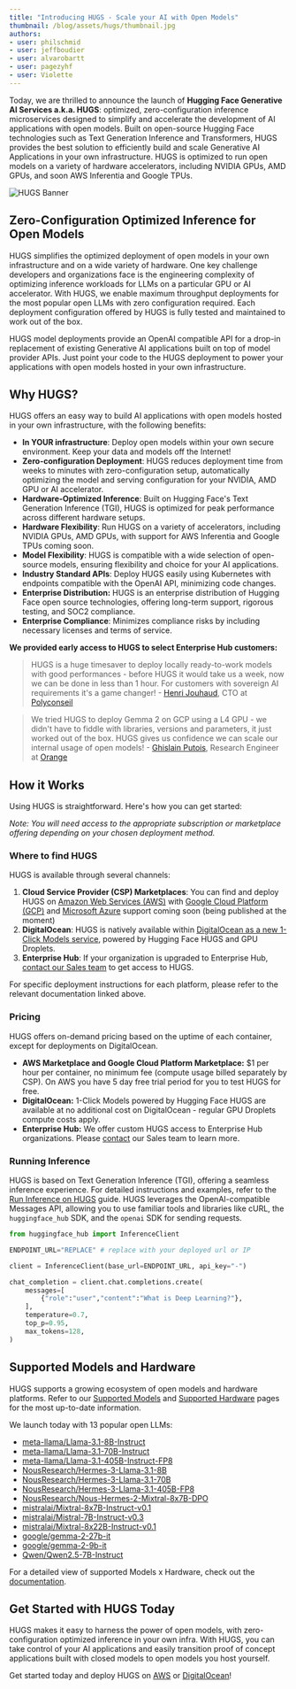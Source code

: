 ```yaml
---
title: "Introducing HUGS - Scale your AI with Open Models" 
thumbnail: /blog/assets/hugs/thumbnail.jpg
authors:
- user: philschmid
- user: jeffboudier
- user: alvarobartt
- user: pagezyhf
- user: Violette
---
```

 

Today, we are thrilled to announce the launch of **Hugging Face Generative AI Services a.k.a. HUGS**: optimized, zero-configuration inference microservices designed to simplify and accelerate the development of AI applications with open models. Built on open-source Hugging Face technologies such as Text Generation Inference and Transformers, HUGS provides the best solution to efficiently build and scale Generative AI Applications in your own infrastructure. HUGS is optimized to run open models on a variety of hardware accelerators, including NVIDIA GPUs, AMD GPUs, and soon AWS Inferentia and Google TPUs.

![HUGS Banner](https://huggingface.co/datasets/huggingface/documentation-images/resolve/main/hugs/hugs-banner.png)


## Zero-Configuration Optimized Inference for Open Models

HUGS simplifies the optimized deployment of open models in your own infrastructure and on a wide variety of hardware. One key challenge developers and organizations face is the engineering complexity of optimizing inference workloads for LLMs on a particular GPU or AI accelerator. With HUGS, we enable maximum throughput deployments for the most popular open LLMs with zero configuration required. Each deployment configuration offered by HUGS is fully tested and maintained to work out of the box.

HUGS model deployments provide an OpenAI compatible API for a drop-in replacement of existing Generative AI applications built on top of model provider APIs. Just point your code to the HUGS deployment to power your applications with open models hosted in your own infrastructure.

## Why HUGS?

HUGS offers an easy way to build AI applications with open models hosted in your own infrastructure, with the following benefits:

* **In YOUR infrastructure**: Deploy open models within your own secure environment. Keep your data and models off the Internet!  
* **Zero-configuration Deployment**: HUGS reduces deployment time from weeks to minutes with zero-configuration setup, automatically optimizing the model and serving configuration for your NVIDIA, AMD GPU or AI accelerator.  
* **Hardware-Optimized Inference**: Built on Hugging Face's Text Generation Inference (TGI), HUGS is optimized for peak performance across different hardware setups.  
* **Hardware Flexibility**: Run HUGS on a variety of accelerators, including NVIDIA GPUs, AMD GPUs, with support for AWS Inferentia and Google TPUs coming soon.  
* **Model Flexibility**: HUGS is compatible with a wide selection of open-source models, ensuring flexibility and choice for your AI applications.  
* **Industry Standard APIs**: Deploy HUGS easily using Kubernetes with endpoints compatible with the OpenAI API, minimizing code changes.  
* **Enterprise Distribution:** HUGS is an enterprise distribution of Hugging Face open source technologies, offering long-term support, rigorous testing, and SOC2 compliance.  
* **Enterprise Compliance**: Minimizes compliance risks by including necessary licenses and terms of service.

**We provided early access to HUGS to select Enterprise Hub customers:**

> HUGS is a huge timesaver to deploy locally ready-to-work models with good performances \- before HUGS it would take us a week, now we can be done in less than 1 hour. For customers with sovereign AI requirements it's a game changer! - [Henri Jouhaud](https://huggingface.co/henrij), CTO at [Polyconseil](https://huggingface.co/polyconseil)

> We tried HUGS to deploy Gemma 2 on GCP using a L4 GPU \- we didn't have to fiddle with libraries, versions and parameters, it just worked out of the box. HUGS gives us confidence we can scale our internal usage of open models! - [Ghislain Putois](https://huggingface.co/ghislain-putois), Research Engineer at [Orange](https://huggingface.co/Orange)

## How it Works

Using HUGS is straightforward. Here's how you can get started:

*Note: You will need access to the appropriate subscription or marketplace offering depending on your chosen deployment method.*

### Where to find HUGS

HUGS is available through several channels:

1. **Cloud Service Provider (CSP) Marketplaces**: You can find and deploy HUGS on [Amazon Web Services (AWS)](https://aws.amazon.com/marketplace/pp/prodview-bqy5zfvz3wox6) with [Google Cloud Platform (GCP)](https://huggingface.co/docs/hugs/how-to/cloud/gcp) and [Microsoft Azure](https://huggingface.co/docs/hugs/how-to/cloud/azure) support coming soon (being published at the moment)  
2. **DigitalOcean**: HUGS is natively available within [DigitalOcean as a new 1-Click Models service](https://www.digitalocean.com/products/ai-ml/1-click-models), powered by Hugging Face HUGS and GPU Droplets.  
3. **Enterprise Hub**: If your organization is upgraded to Enterprise Hub, [contact our Sales team](https://huggingface.co/contact/sales?from=hugs) to get access to HUGS.

For specific deployment instructions for each platform, please refer to the relevant documentation linked above.

### Pricing

HUGS offers on-demand pricing based on the uptime of each container, except for deployments on DigitalOcean.

* **AWS Marketplace and Google Cloud Platform Marketplace:** $1 per hour per container, no minimum fee (compute usage billed separately by CSP). On AWS you have 5 day free trial period for you to test HUGS for free.   
* **DigitalOcean:** 1-Click Models powered by Hugging Face HUGS are available at no additional cost on DigitalOcean - regular GPU Droplets compute costs apply.   
* **Enterprise Hub:** We offer custom HUGS access to Enterprise Hub organizations. Please [contact](https://huggingface.co/contact/sales?from=hugs) our Sales team to learn more.

### Running Inference

HUGS is based on Text Generation Inference (TGI), offering a seamless inference experience. For detailed instructions and examples, refer to the [Run Inference on HUGS](https://huggingface.co/docs/hugs/guides/inference) guide. HUGS leverages the OpenAI-compatible Messages API, allowing you to use familiar tools and libraries like cURL, the `huggingface_hub` SDK, and the `openai` SDK for sending requests.

```py
from huggingface_hub import InferenceClient

ENDPOINT_URL="REPLACE" # replace with your deployed url or IP

client = InferenceClient(base_url=ENDPOINT_URL, api_key="-")

chat_completion = client.chat.completions.create(
    messages=[
        {"role":"user","content":"What is Deep Learning?"},
    ],
    temperature=0.7,
    top_p=0.95,
    max_tokens=128,
)
```

## Supported Models and Hardware

HUGS supports a growing ecosystem of open models and hardware platforms. Refer to our [Supported Models](https://huggingface.co/docs/hugs/models) and [Supported Hardware](https://huggingface.co/docs/hugs/hardware) pages for the most up-to-date information. 

We launch today with 13 popular open LLMs: 

* [meta-llama/Llama-3.1-8B-Instruct](https://huggingface.co/meta-llama/Llama-3.1-8B-Instruct)  
* [meta-llama/Llama-3.1-70B-Instruct](https://huggingface.co/meta-llama/Llama-3.1-70B-Instruct)  
* [meta-llama/Llama-3.1-405B-Instruct-FP8](https://huggingface.co/meta-llama/Llama-3.1-405B-Instruct-FP8)  
* [NousResearch/Hermes-3-Llama-3.1-8B](https://huggingface.co/NousResearch/Hermes-3-Llama-3.1-8B)  
* [NousResearch/Hermes-3-Llama-3.1-70B](https://huggingface.co/NousResearch/Hermes-3-Llama-3.1-70B)  
* [NousResearch/Hermes-3-Llama-3.1-405B-FP8](https://huggingface.co/NousResearch/Hermes-3-Llama-3.1-405B-FP8)  
* [NousResearch/Nous-Hermes-2-Mixtral-8x7B-DPO](https://huggingface.co/NousResearch/Nous-Hermes-2-Mixtral-8x7B-DPO)  
* [mistralai/Mixtral-8x7B-Instruct-v0.1](https://huggingface.co/mistralai/Mixtral-8x7B-Instruct-v0.1)  
* [mistralai/Mistral-7B-Instruct-v0.3](https://huggingface.co/mistralai/Mistral-7B-Instruct-v0.3)  
* [mistralai/Mixtral-8x22B-Instruct-v0.1](https://huggingface.co/mistralai/Mixtral-8x22B-Instruct-v0.1)  
* [google/gemma-2-27b-it](https://huggingface.co/google/gemma-2-27b-it)  
* [google/gemma-2-9b-it](https://huggingface.co/google/gemma-2-9b-it)  
* [Qwen/Qwen2.5-7B-Instruct](https://huggingface.co/Qwen/Qwen2.5-7B-Instruct)

For a detailed view of supported Models x Hardware, check out the [documentation](https://huggingface.co/docs/hugs/models). 

## Get Started with HUGS Today

HUGS makes it easy to harness the power of open models, with zero-configuration optimized inference in your own infra. With HUGS, you can take control of your AI applications and easily transition proof of concept applications built with closed models to open models you host yourself. 

Get started today and deploy HUGS on [AWS](https://aws.amazon.com/marketplace/pp/prodview-bqy5zfvz3wox6) or [DigitalOcean](https://www.digitalocean.com/products/ai-ml/1-click-models)!
